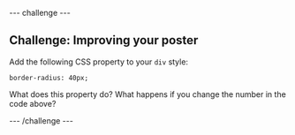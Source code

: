 \--- challenge \---

## Challenge: Improving your poster

Add the following CSS property to your `div` style:

    border-radius: 40px;
    

What does this property do? What happens if you change the number in the code above?

\--- /challenge \---